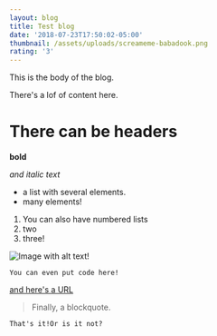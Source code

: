 ```yaml
---
layout: blog
title: Test blog
date: '2018-07-23T17:50:02-05:00'
thumbnail: /assets/uploads/screameme-babadook.png
rating: '3'
---
```

This is the body of the blog.

There's a lof of content here.

# There can be headers

**bold**

_and italic text_

* a list with several elements.
* many elements!

1. You can also have numbered lists
2. two
3. three!

![Image with alt text!](/assets/uploads/meme.png)

`You can even put code here!`

[and here's a URL ](https://www.youtube.com/watch?v=amtuB-2wGeQ)

> Finally, a blockquote.

```
That's it!Or is it not?
```

